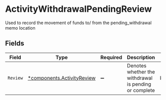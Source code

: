 # ActivityWithdrawalPendingReview

Used to record the movement of funds to/ from the pending_withdrawal memo location


## Fields

| Field                                                                   | Type                                                                    | Required                                                                | Description                                                             | Example                                                                 |
| ----------------------------------------------------------------------- | ----------------------------------------------------------------------- | ----------------------------------------------------------------------- | ----------------------------------------------------------------------- | ----------------------------------------------------------------------- |
| `Review`                                                                | [*components.ActivityReview](../../models/components/activityreview.md) | :heavy_minus_sign:                                                      | Denotes whether the withdrawal is pending or complete                   | REVIEW_STATE_PENDING                                                    |